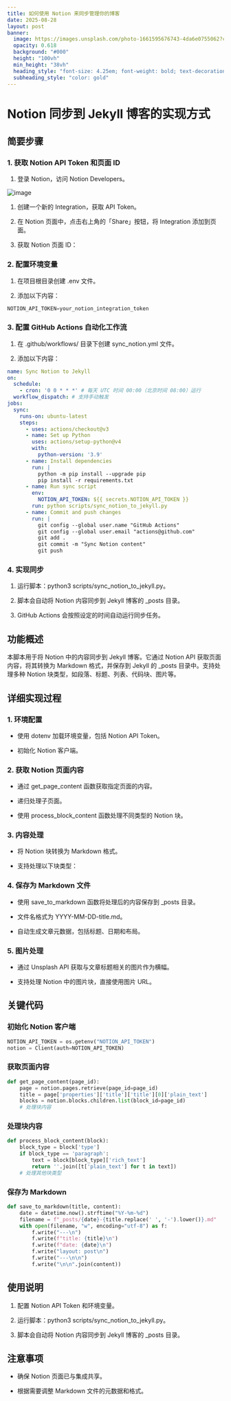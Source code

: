 ```yaml
---
title: 如何使用 Notion 来同步管理你的博客
date: 2025-08-28
layout: post
banner:
  image: https://images.unsplash.com/photo-1661595676743-4da6e0755062?crop=entropy&cs=tinysrgb&fit=max&fm=jpg&ixid=M3w2OTIwMzJ8MHwxfHJhbmRvbXx8fHx8fHx8fDE3NTYzNzY1NDN8&ixlib=rb-4.1.0&q=80&w=1080
  opacity: 0.618
  background: "#000"
  height: "100vh"
  min_height: "38vh"
  heading_style: "font-size: 4.25em; font-weight: bold; text-decoration: underline"
  subheading_style: "color: gold"
---
```


# Notion 同步到 Jekyll 博客的实现方式

## 简要步骤

### 1. 获取 Notion API Token 和页面 ID

1. 登录 Notion，访问 Notion Developers。

![image](https://prod-files-secure.s3.us-west-2.amazonaws.com/a7a0cc5a-89b9-4cda-8686-1fba0ca52f40/d19c1afe-dea5-4312-9333-786b0ba83054/image.png?X-Amz-Algorithm=AWS4-HMAC-SHA256&X-Amz-Content-Sha256=UNSIGNED-PAYLOAD&X-Amz-Credential=ASIAZI2LB4664RNSWB5N%2F20250828%2Fus-west-2%2Fs3%2Faws4_request&X-Amz-Date=20250828T102223Z&X-Amz-Expires=3600&X-Amz-Security-Token=IQoJb3JpZ2luX2VjEEoaCXVzLXdlc3QtMiJGMEQCIDgqkRKW73I2WVP0ekO9Z7Xlu0DtMKx7VoKzLdK21V2vAiA%2BwirQ4csvr1r67%2F%2Fc%2BctAo%2BeC8AqDAMIFjrmq%2BeX4%2FyqIBAij%2F%2F%2F%2F%2F%2F%2F%2F%2F%2F8BEAAaDDYzNzQyMzE4MzgwNSIM6xoTP1mpz%2B0T%2Bur3KtwDUbU09UcoqmjYiMUifnsgJTLQpctk45%2F5jLA7N0U3Fy3cceRGwXznNDoGSh1OqUFlJPs7S0eBFX%2BGVS%2BLapxsk4nVKIXiDK4m2EJMW%2B%2FiM9H%2F%2BswEj0ukDn84b8%2FMVsq9wBwz9GNksUgn%2Fd07RAZ68nQho0FZXibbofxAFwcI3vliQwhXiBJWBCA9NUPvygQw9WQpHZJ3k1Wyo%2BfB23%2BKG4GSNJ8rweAX38xNJxMncWNznp7T2D0qC5saW34ZDn4AuUGT90KfE0FWJR6cTFQoDVVi0BZeeYrv%2BRo6fm%2Fg8P71vK8%2F%2Fk1Gce54CaUUj5wq535SS5w5nh5%2F%2FbJy79ULFMYCqoA92aASOpwzi4OWSQwXYyD1tMJQQpaP3ZcQCA3kDHbZCJwDoWaQkWOkoDdtn6Zsk3h24A64T0jXyxhMIBcPouekLNYIAJY85QsSmh6Lkkubei%2BKXR1QecAQjmRX1JT5FbZOC89TWXDGrKTbakSb%2BjiLY3JWW1cortIhzdzRKDdouK5AE8pTJFX97VIIiTN8FivXCsB8nay%2BiLgwWvzXzsn%2BcC7ZMleEcpHJKM1EJUgzSLMmhJJMRUR5q4qpzPXPgUBZXYnDFl%2BTtObae56r8LQOR8rAG31gsCAw3tLAxQY6pgH8kfX4BnuanugE9GcBdCN1BxznsrgWgI%2FBgVAxeuupxNiH4nEMSftcx%2BZTO61k8l%2FF1k2WHEwmA81MwHUhoEJQTl9GhRjDMFKfzczO7wKWPYKTGJf1p4pbzahw5FWmmUfkvEenc6t9VXaA23mJTAIKaTMknPiFh2NCQAZOSX1BBnvAHzwKRQ%2ByBeTamgOFKkjnQ%2B2tz36qE%2Fe3vJoH%2FaVtmpRBH0d%2B&X-Amz-Signature=bdbae83ae6eeeed8415e4b3659319b91ccd6b111dd128014e6f186cb9fbf30a5&X-Amz-SignedHeaders=host&x-amz-checksum-mode=ENABLED&x-id=GetObject)

1. 创建一个新的 Integration，获取 API Token。

1. 在 Notion 页面中，点击右上角的「Share」按钮，将 Integration 添加到页面。

1. 获取 Notion 页面 ID：


### 2. 配置环境变量

1. 在项目根目录创建 .env 文件。

1. 添加以下内容：

```javascript
NOTION_API_TOKEN=your_notion_integration_token
```

### 3. 配置 GitHub Actions 自动化工作流

1. 在 .github/workflows/ 目录下创建 sync_notion.yml 文件。

1. 添加以下内容：

```yaml
name: Sync Notion to Jekyll
on:
  schedule:
    - cron: '0 0 * * *' # 每天 UTC 时间 00:00（北京时间 08:00）运行
  workflow_dispatch: # 支持手动触发
jobs:
  sync:
    runs-on: ubuntu-latest
    steps:
      - uses: actions/checkout@v3
      - name: Set up Python
        uses: actions/setup-python@v4
        with:
          python-version: '3.9'
      - name: Install dependencies
        run: |
          python -m pip install --upgrade pip
          pip install -r requirements.txt
      - name: Run sync script
        env:
          NOTION_API_TOKEN: ${{ secrets.NOTION_API_TOKEN }}
        run: python scripts/sync_notion_to_jekyll.py
      - name: Commit and push changes
        run: |
          git config --global user.name "GitHub Actions"
          git config --global user.email "actions@github.com"
          git add .
          git commit -m "Sync Notion content"
          git push
```

### 4. 实现同步

1. 运行脚本：python3 scripts/sync_notion_to_jekyll.py。

1. 脚本会自动将 Notion 内容同步到 Jekyll 博客的 _posts 目录。

1. GitHub Actions 会按照设定的时间自动运行同步任务。

## 功能概述

本脚本用于将 Notion 中的内容同步到 Jekyll 博客。它通过 Notion API 获取页面内容，将其转换为 Markdown 格式，并保存到 Jekyll 的 _posts 目录中。支持处理多种 Notion 块类型，如段落、标题、列表、代码块、图片等。

## 详细实现过程

### 1. 环境配置

- 使用 dotenv 加载环境变量，包括 Notion API Token。

- 初始化 Notion 客户端。

### 2. 获取 Notion 页面内容

- 通过 get_page_content 函数获取指定页面的内容。

- 递归处理子页面。

- 使用 process_block_content 函数处理不同类型的 Notion 块。

### 3. 内容处理

- 将 Notion 块转换为 Markdown 格式。

- 支持处理以下块类型：


### 4. 保存为 Markdown 文件

- 使用 save_to_markdown 函数将处理后的内容保存到 _posts 目录。

- 文件名格式为 YYYY-MM-DD-title.md。

- 自动生成文章元数据，包括标题、日期和布局。

### 5. 图片处理

- 通过 Unsplash API 获取与文章标题相关的图片作为横幅。

- 支持处理 Notion 中的图片块，直接使用图片 URL。

## 关键代码

### 初始化 Notion 客户端

```python
NOTION_API_TOKEN = os.getenv("NOTION_API_TOKEN")
notion = Client(auth=NOTION_API_TOKEN)
```

### 获取页面内容

```python
def get_page_content(page_id):
    page = notion.pages.retrieve(page_id=page_id)
    title = page['properties']['title']['title'][0]['plain_text']
    blocks = notion.blocks.children.list(block_id=page_id)
    # 处理块内容
```

### 处理块内容

```python
def process_block_content(block):
    block_type = block['type']
    if block_type == 'paragraph':
        text = block[block_type]['rich_text']
        return ''.join([t['plain_text'] for t in text])
    # 处理其他块类型
```

### 保存为 Markdown

```python
def save_to_markdown(title, content):
    date = datetime.now().strftime("%Y-%m-%d")
    filename = f"_posts/{date}-{title.replace(' ', '-').lower()}.md"
    with open(filename, "w", encoding="utf-8") as f:
        f.write("---\n")
        f.write(f"title: {title}\n")
        f.write(f"date: {date}\n")
        f.write("layout: post\n")
        f.write("---\n\n")
        f.write("\n\n".join(content))
```

## 使用说明

1. 配置 Notion API Token 和环境变量。

1. 运行脚本：python3 scripts/sync_notion_to_jekyll.py。

1. 脚本会自动将 Notion 内容同步到 Jekyll 博客的 _posts 目录。

## 注意事项

- 确保 Notion 页面已与集成共享。

- 根据需要调整 Markdown 文件的元数据和格式。